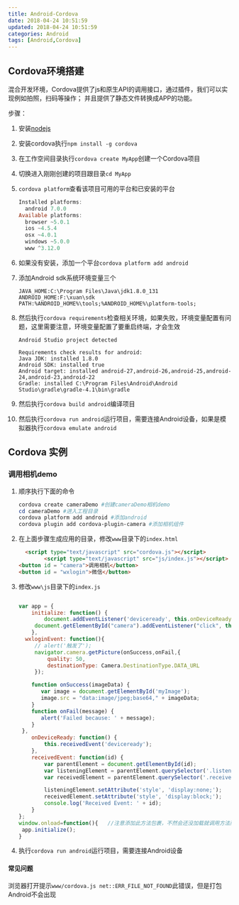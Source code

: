 ```yaml
---
title: Android-Cordova
date: 2018-04-24 10:51:59
updated: 2018-04-24 10:51:59
categories: Android
tags: [Android,Cordova]
---
```


## Cordova环境搭建

混合开发环境，Cordova提供了js和原生API的调用接口，通过插件，我们可以实现例如拍照，扫码等操作； 并且提供了静态文件转换成APP的功能。

步骤：

1. 安装[nodejs](https://nodejs.org/zh-cn/)

2. 安装cordova执行`npm install -g cordova`

3. 在工作空间目录执行`cordova create MyApp`创建一个Cordova项目

4. 切换进入刚刚创建的项目跟目录`cd MyApp`

5. `cordova platform`查看该项目可用的平台和已安装的平台

   ```powershell
   Installed platforms:
     android 7.0.0
   Available platforms:
     browser ~5.0.1
     ios ~4.5.4
     osx ~4.0.1
     windows ~5.0.0
     www ^3.12.0
   ```

6. 如果没有安装，添加一个平台`cordova platform add android`

7. 添加Android sdk系统环境变量三个

   ```properties
   JAVA_HOME:C:\Program Files\Java\jdk1.8.0_131
   ANDROID_HOME:F:\xuan\sdk
   PATH:%ANDROID_HOME%\tools;%ANDROID_HOME%\platform-tools;
   ```

8. 然后执行`cordova requirements`检查相关环境，如果失败，环境变量配置有问题，这里需要注意，环境变量配置了要重启终端，才会生效

   ```properties
   Android Studio project detected

   Requirements check results for android:
   Java JDK: installed 1.8.0
   Android SDK: installed true
   Android target: installed android-27,android-26,android-25,android-24,android-23,android-22
   Gradle: installed C:\Program Files\Android\Android Studio\gradle\gradle-4.1\bin\gradle
   ```

9. 然后执行`cordova build android`编译项目

10. 然后执行`cordova run android`运行项目，需要连接Android设备，如果是模拟器执行`cordova emulate android`

## Cordova 实例

### 调用相机demo

1. 顺序执行下面的命令

   ```powershell
   cordova create cameraDemo #创建cameraDemo相机demo
   cd cameraDemo #进入工程目录
   cordova platform add android #添加android
   cordova plugin add cordova-plugin-camera #添加相机组件
   ```

2. 在上面步骤生成应用的目录，修改`www`目录下的`index.html`

   ```html
     <script type="text/javascript" src="cordova.js"></script>
           <script type="text/javascript" src="js/index.js"></script>
   <button id = "camera">调用相机</button>
   <button id = "wxlogin">微信</button>
   ```

3. 修改`www\js`目录下的`index.js`

   ```js

   var app = {
       initialize: function() {
           document.addEventListener('deviceready', this.onDeviceReady.bind(this), false);
   	    document.getElementById("camera").addEventListener("click", this.wxloginEvent);
       },
   	 wxloginEvent: function(){
   		// alert('触发了');
   		navigator.camera.getPicture(onSuccess,onFail,{ 
   			quality: 50,
   			destinationType: Camera.DestinationType.DATA_URL
   		});

   	   function onSuccess(imageData) {
   		  var image = document.getElementById('myImage');
   		  image.src = "data:image/jpeg;base64," + imageData;
   	   }
   	   function onFail(message) {
   		  alert('Failed because: ' + message);
   	   }
   	},
       onDeviceReady: function() {
           this.receivedEvent('deviceready');
       },
       receivedEvent: function(id) {
           var parentElement = document.getElementById(id);
           var listeningElement = parentElement.querySelector('.listening');
           var receivedElement = parentElement.querySelector('.received');

           listeningElement.setAttribute('style', 'display:none;');
           receivedElement.setAttribute('style', 'display:block;');
           console.log('Received Event: ' + id);
       }
   };
   window.onload=function(){   //注意添加此方法包裹，不然会还没加载就调用方法而报错
   	app.initialize();
   }
   ```
4. 执行`cordova run android`运行项目，需要连接Android设备



#### 常见问题

   浏览器打开提示`www/cordova.js net::ERR_FILE_NOT_FOUND`此错误，但是打包Android不会出现





